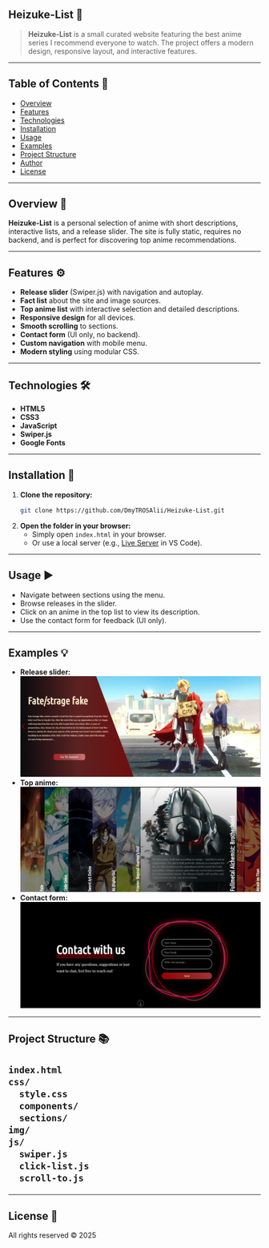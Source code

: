 <h2 id="overview">Heizuke-List 📝</h2>

> **Heizuke-List** is a small curated website featuring the best anime series I recommend everyone to watch. The project offers a modern design, responsive layout, and interactive features.

---

<h2 id="overview">Table of Contents 📝</h2>

- [Overview](#overview)
- [Features](#features)
- [Technologies](#technologies)
- [Installation](#installation)
- [Usage](#usage)
- [Examples](#examples)
- [Project Structure](#project-structure)
- [Author](#author)
- [License](#license)

---

<h2 id="overview">Overview 📝</h2>

**Heizuke-List** is a personal selection of anime with short descriptions, interactive lists, and a release slider. The site is fully static, requires no backend, and is perfect for discovering top anime recommendations.

---

<h2 id="overview">Features ⚙️</h2>

- **Release slider** (Swiper.js) with navigation and autoplay.
- **Fact list** about the site and image sources.
- **Top anime list** with interactive selection and detailed descriptions.
- **Responsive design** for all devices.
- **Smooth scrolling** to sections.
- **Contact form** (UI only, no backend).
- **Custom navigation** with mobile menu.
- **Modern styling** using modular CSS.

---

<h2 id="overview">Technologies 🛠️</h2>

- **HTML5**
- **CSS3** 
- **JavaScript** 
- **Swiper.js**
- **Google Fonts**

---

<h2 id="overview">Installation 🚀</h2>

1. **Clone the repository:**
   ```sh
   git clone https://github.com/DmyTROSAlii/Heizuke-List.git
   ```
2. **Open the folder in your browser:**
   - Simply open `index.html` in your browser.
   - Or use a local server (e.g., [Live Server](https://marketplace.visualstudio.com/items?itemName=ritwickdey.LiveServer) in VS Code).

---

<h2 id="overview">Usage ▶️</h2>

- Navigate between sections using the menu.
- Browse releases in the slider.
- Click on an anime in the top list to view its description.
- Use the contact form for feedback (UI only).

---

<h2 id="overview">Examples 💡</h2>

- **Release slider:**
  ![Release slider](./img/preview/preview-section.png)
- **Top anime:**
  ![Top anime](./img/preview/list-section.png)
- **Contact form:**
  ![Contact form](./img/preview/contact-section.png)

---

<h2 id="overview">Project Structure 📚<h2>

```
index.html
css/
  style.css
  components/
  sections/
img/
js/
  swiper.js
  click-list.js
  scroll-to.js
```

---

<h2 id="overview">License 📄</h2>

All rights reserved © 2025
